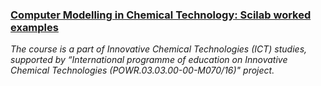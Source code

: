 ### [Computer Modelling in Chemical Technology: Scilab worked examples](README.md)




_The course is a part of Innovative Chemical Technologies (ICT) studies, supported by “International programme of education on Innovative Chemical Technologies (POWR.03.03.00-00-M070/16)" project._
